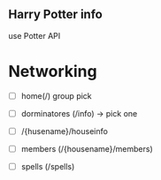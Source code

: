 ## Harry Potter info

use Potter API

# Networking

-[ ] home(/) group pick

-[ ] dorminatores (/info) -> pick one

-[ ] /{husename}/houseinfo

-[ ] members (/{housename}/members)

-[ ] spells (/spells)
